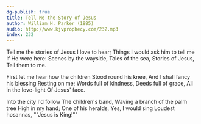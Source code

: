 ```yaml
---
dg-publish: true
title: Tell Me the Story of Jesus
author: William H. Parker (1885)
audio: http://www.kjvprophecy.com/232.mp3
index: 232
---
```


Tell me the stories of Jesus
I love to hear;
Things I would ask him to tell me
If He were here:
Scenes by the wayside,
Tales of the sea,
Stories of Jesus,
Tell them to me.

First let me hear how the children
Stood round his knee,
And I shall fancy his blessing
Resting on me;
Words full of kindness,
Deeds full of grace,
All in the love-light
Of Jesus' face.

Into the city I'd follow
The children's band,
Waving a branch of the palm tree
High in my hand;
One of his heralds,
Yes, I would sing
Loudest hosannas,
""Jesus is King!""